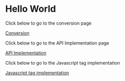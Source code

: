 <!DOCTYPE html>
<html>
  <HEAD>
<!-- Google Tag Manager -->
<script>(function(w,d,s,l,i){w[l]=w[l]||[];w[l].push({'gtm.start':
new Date().getTime(),event:'gtm.js'});var f=d.getElementsByTagName(s)[0],
j=d.createElement(s),dl=l!='dataLayer'?'&l='+l:'';j.async=true;j.src=
'https://www.googletagmanager.com/gtm.js?id='+i+dl;f.parentNode.insertBefore(j,f);
})(window,document,'script','dataLayer','GTM-TBHRNM9');</script>
<!-- End Google Tag Manager -->
  </HEAD>
<body>
  <!-- Google Tag Manager (noscript) -->
<noscript><iframe src="https://www.googletagmanager.com/ns.html?id=GTM-TBHRNM9"
height="0" width="0" style="display:none;visibility:hidden"></iframe></noscript>
<!-- End Google Tag Manager (noscript) -->
<h1>Hello World</h1>
<p>Click below to go to the conversion page</p>
       <a href="https://phamchaz.github.io/conversion.html">Conversion</a>
 
<p>Click below to go to the API Implementation page</p>
       <a href="https://phamchaz.github.io/techtest.html">API Implementation</a>
  
<p>Click below to go to the Javascript tag implementation</p>
       <a href="https://phamchaz.github.io/techtest2.html">Javascript tag implementation</a>
  
  </body>
</html>
